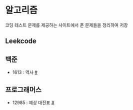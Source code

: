 # 알고리즘
코딩 테스트 문제를 제공하는 사이트에서 푼 문제들을 정리하여 저장

## Leekcode

## 백준
 - 1613 : 역사 [#](./백준/2020-10-15-exam-BJ1613.md)

## 프로그래머스
 - 12985 : 예상 대진표 [#](./프로그래머스/PG12985.md)
